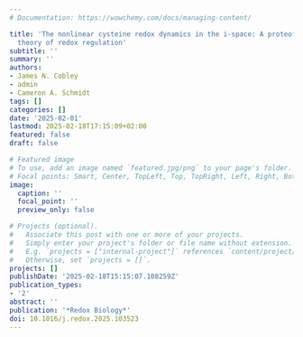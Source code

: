```yaml
---
# Documentation: https://wowchemy.com/docs/managing-content/

title: 'The nonlinear cysteine redox dynamics in the i-space: A proteoform-centric
  theory of redox regulation'
subtitle: ''
summary: ''
authors:
- James N. Cobley
- admin
- Cameron A. Schmidt
tags: []
categories: []
date: '2025-02-01'
lastmod: 2025-02-18T17:15:09+02:00
featured: false
draft: false

# Featured image
# To use, add an image named `featured.jpg/png` to your page's folder.
# Focal points: Smart, Center, TopLeft, Top, TopRight, Left, Right, BottomLeft, Bottom, BottomRight.
image:
  caption: ''
  focal_point: ''
  preview_only: false

# Projects (optional).
#   Associate this post with one or more of your projects.
#   Simply enter your project's folder or file name without extension.
#   E.g. `projects = ["internal-project"]` references `content/project/deep-learning/index.md`.
#   Otherwise, set `projects = []`.
projects: []
publishDate: '2025-02-18T15:15:07.108259Z'
publication_types:
- '2'
abstract: ''
publication: '*Redox Biology*'
doi: 10.1016/j.redox.2025.103523
---
```


